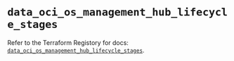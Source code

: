 # `data_oci_os_management_hub_lifecycle_stages`

Refer to the Terraform Registory for docs: [`data_oci_os_management_hub_lifecycle_stages`](https://registry.terraform.io/providers/oracle/oci/6.18.0/docs/data-sources/os_management_hub_lifecycle_stages).
